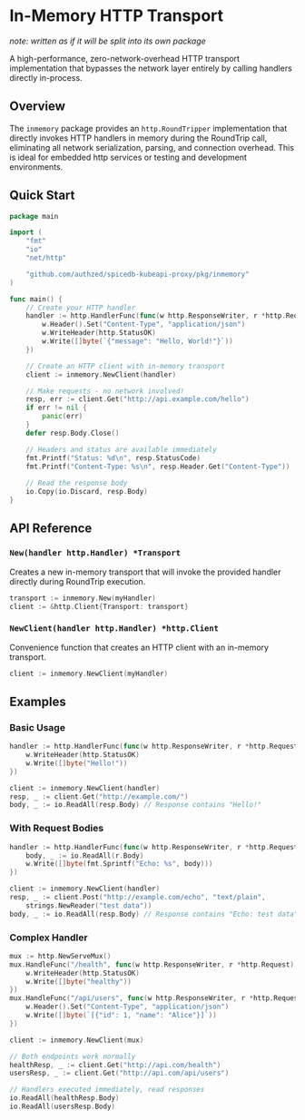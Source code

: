 # In-Memory HTTP Transport

_note: written as if it will be split into its own package_

A high-performance, zero-network-overhead HTTP transport implementation that bypasses the network layer entirely by calling handlers directly in-process.

## Overview

The `inmemory` package provides an `http.RoundTripper` implementation that directly invokes HTTP handlers in memory during the RoundTrip call, eliminating all network serialization, parsing, and connection overhead.
This is ideal for embedded http services or testing and development environments.

## Quick Start

```go
package main

import (
    "fmt"
    "io"
    "net/http"

    "github.com/authzed/spicedb-kubeapi-proxy/pkg/inmemory"
)

func main() {
    // Create your HTTP handler
    handler := http.HandlerFunc(func(w http.ResponseWriter, r *http.Request) {
        w.Header().Set("Content-Type", "application/json")
        w.WriteHeader(http.StatusOK)
        w.Write([]byte(`{"message": "Hello, World!"}`))
    })

    // Create an HTTP client with in-memory transport
    client := inmemory.NewClient(handler)

    // Make requests - no network involved!
    resp, err := client.Get("http://api.example.com/hello")
    if err != nil {
        panic(err)
    }
    defer resp.Body.Close()

    // Headers and status are available immediately
    fmt.Printf("Status: %d\n", resp.StatusCode)
    fmt.Printf("Content-Type: %s\n", resp.Header.Get("Content-Type"))
    
    // Read the response body
    io.Copy(io.Discard, resp.Body)
}
```

## API Reference

### `New(handler http.Handler) *Transport`

Creates a new in-memory transport that will invoke the provided handler directly during RoundTrip execution.

```go
transport := inmemory.New(myHandler)
client := &http.Client{Transport: transport}
```

### `NewClient(handler http.Handler) *http.Client`

Convenience function that creates an HTTP client with an in-memory transport.

```go
client := inmemory.NewClient(myHandler)
```

## Examples

### Basic Usage

```go
handler := http.HandlerFunc(func(w http.ResponseWriter, r *http.Request) {
    w.WriteHeader(http.StatusOK)
    w.Write([]byte("Hello!"))
})

client := inmemory.NewClient(handler)
resp, _ := client.Get("http://example.com/")
body, _ := io.ReadAll(resp.Body) // Response contains "Hello!"
```

### With Request Bodies

```go
handler := http.HandlerFunc(func(w http.ResponseWriter, r *http.Request) {
    body, _ := io.ReadAll(r.Body)
    w.Write([]byte(fmt.Sprintf("Echo: %s", body)))
})

client := inmemory.NewClient(handler)
resp, _ := client.Post("http://example.com/echo", "text/plain",
    strings.NewReader("test data"))
body, _ := io.ReadAll(resp.Body) // Response contains "Echo: test data"
```

### Complex Handler

```go
mux := http.NewServeMux()
mux.HandleFunc("/health", func(w http.ResponseWriter, r *http.Request) {
    w.WriteHeader(http.StatusOK)
    w.Write([]byte("healthy"))
})
mux.HandleFunc("/api/users", func(w http.ResponseWriter, r *http.Request) {
    w.Header().Set("Content-Type", "application/json")
    w.Write([]byte(`[{"id": 1, "name": "Alice"}]`))
})

client := inmemory.NewClient(mux)

// Both endpoints work normally
healthResp, _ := client.Get("http://api.com/health")
usersResp, _ := client.Get("http://api.com/api/users")

// Handlers executed immediately, read responses
io.ReadAll(healthResp.Body)
io.ReadAll(usersResp.Body)
```
